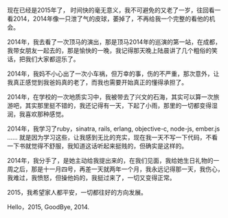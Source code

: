现在已经是2015年了， 时间快的毫无意义，我不可避免的又老了一岁，往回看一看2014，2014年像一只泄了气的皮球，萎掉了，不再给我一个完整的看他的机会。

2014年，我去看了一次顶马的演出，那是顶马2014年的巡演的第一站，在成都，我带女朋友一起去的，那是愉快的一晚，我记得那天晚上陆晨讲了几个粗俗的笑话，把我们大家都逗乐了。

2014年，我妈不小心出了一次小车祸，但万幸的事，伤的不严重，那次意外，让我真正感觉到我爸妈真的老了，而我也需要开始真正的懂得承担了。

2014年，在学校的一次地质实习中，我被带去了兴文的石海，其实可以算一次旅游吧，其实那里挺不错的，我还记得有一天，下起了小雨，那里的一切都变得湿润，我喜欢那种感觉。

2014年，我学习了ruby，sinatra, rails, erlang, objective-c, node-js, ember.js ...... 就是因为学习这些，让我感到无比的充实，现在我一天不写一下代码，不看一下书就觉得不舒服，我知道这话听起来挺贱的，但确实是这样的。

2014年，我分手了，是她主动给我提出来的，在我们见面，我给她生日礼物的一周之后，那是十一月四号，再差一天就两年一个月，我永远记得那一天，我伤心，我难过，我愤怒，但操他妈的，我挺过来了，一切又变得正常。

2015，我希望家人都平安，一切都往好的方向发展。

Hello，2015, GoodBye, 2014.





